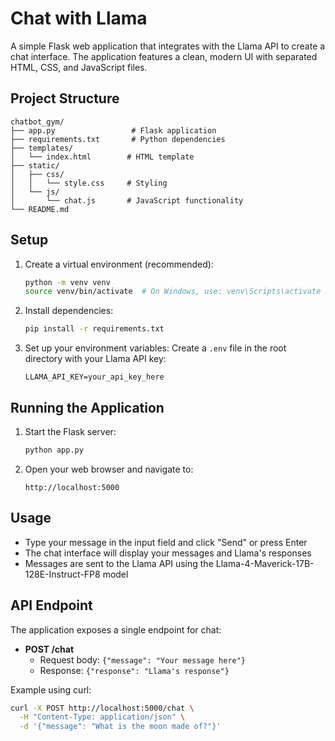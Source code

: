 # Chat with Llama

A simple Flask web application that integrates with the Llama API to create a chat interface. The application features a clean, modern UI with separated HTML, CSS, and JavaScript files.

## Project Structure

```
chatbot_gym/
├── app.py                 # Flask application
├── requirements.txt       # Python dependencies
├── templates/
│   └── index.html        # HTML template
├── static/
│   ├── css/
│   │   └── style.css     # Styling
│   └── js/
│       └── chat.js       # JavaScript functionality
└── README.md
```

## Setup

1. Create a virtual environment (recommended):
   ```bash
   python -m venv venv
   source venv/bin/activate  # On Windows, use: venv\Scripts\activate
   ```

2. Install dependencies:
   ```bash
   pip install -r requirements.txt
   ```

3. Set up your environment variables:
   Create a `.env` file in the root directory with your Llama API key:
   ```
   LLAMA_API_KEY=your_api_key_here
   ```

## Running the Application

1. Start the Flask server:
   ```bash
   python app.py
   ```

2. Open your web browser and navigate to:
   ```
   http://localhost:5000
   ```

## Usage

- Type your message in the input field and click "Send" or press Enter
- The chat interface will display your messages and Llama's responses
- Messages are sent to the Llama API using the Llama-4-Maverick-17B-128E-Instruct-FP8 model

## API Endpoint

The application exposes a single endpoint for chat:

- **POST /chat**
  - Request body: `{"message": "Your message here"}`
  - Response: `{"response": "Llama's response"}`

Example using curl:
```bash
curl -X POST http://localhost:5000/chat \
  -H "Content-Type: application/json" \
  -d '{"message": "What is the moon made of?"}'
```
